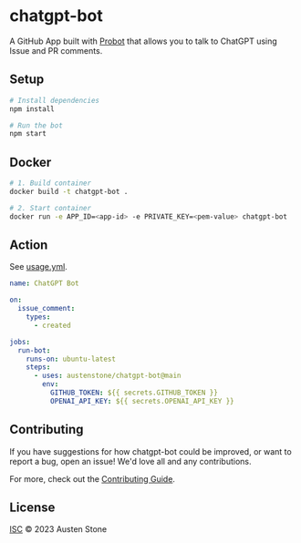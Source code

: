 # chatgpt-bot

A GitHub App built with [Probot](https://github.com/probot/probot) that allows you to talk to ChatGPT using Issue and PR comments.

## Setup

```sh
# Install dependencies
npm install

# Run the bot
npm start
```

## Docker

```sh
# 1. Build container
docker build -t chatgpt-bot .

# 2. Start container
docker run -e APP_ID=<app-id> -e PRIVATE_KEY=<pem-value> chatgpt-bot
```

## Action
See [usage.yml](https://github.com/austenstone/chatgpt-bot/blob/main/.github/workflows/usage.yml).

```yml
name: ChatGPT Bot

on:
  issue_comment:
    types:
      - created

jobs:
  run-bot:
    runs-on: ubuntu-latest
    steps:
      - uses: austenstone/chatgpt-bot@main
        env:
          GITHUB_TOKEN: ${{ secrets.GITHUB_TOKEN }}
          OPENAI_API_KEY: ${{ secrets.OPENAI_API_KEY }}
```

## Contributing

If you have suggestions for how chatgpt-bot could be improved, or want to report a bug, open an issue! We'd love all and any contributions.

For more, check out the [Contributing Guide](CONTRIBUTING.md).

## License

[ISC](LICENSE) © 2023 Austen Stone
